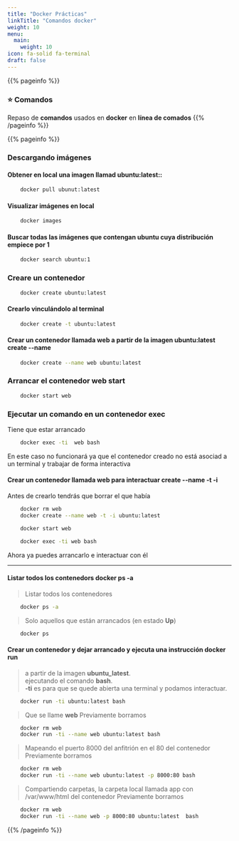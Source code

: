 ```yaml
---
title: "Docker Prácticas"
linkTitle: "Comandos docker"
weight: 10
menu:
  main:
    weight: 10
icon: fa-solid fa-terminal
draft: false    
---
```


{{% pageinfo %}}
### __:star: Comandos__  
 Repaso de __comandos__ usados en __docker__ en __línea de comados__
{{% /pageinfo %}}



{{% pageinfo %}}
### Descargando imágenes
#### Obtener en local una imagen llamad __ubuntu:latest__::
```bash
    docker pull ubunut:latest
```
#### Visualizar imágenes en local
```bash
    docker images
```
#### Buscar todas las imágenes que contengan ubuntu cuya distribución empiece por 1
```bash
    docker search ubuntu:1
```


### Creare un contenedor
```bash
    docker create ubuntu:latest
```
#### Crearlo vinculándolo al terminal
```bash
    docker create -t ubuntu:latest
```
#### Crear un contenedor llamada web a partir de la imagen ubuntu:latest __create --name__
```bash
    docker create --name web ubuntu:latest
```
### Arrancar el contenedor web __start__
```bash
    docker start web
```
### Ejecutar un comando en un contenedor __exec__
 Tiene que estar arrancado

```bash
    docker exec -ti  web bash
```
En este caso no funcionará ya que el contenedor creado no está asociad a un terminal y trabajar de forma interactiva
#### Crear un contenedor llamada web para interactuar  __create --name -t -i__
 Antes de crearlo tendrás que borrar el que había 
```bash
    docker rm web
    docker create --name web -t -i ubuntu:latest
```
```bash
    docker start web
```

```bash
    docker exec -ti web bash
```

Ahora ya puedes arrancarlo e interactuar con él
***
#### Listar todos los contenedors __docker ps -a__
> Listar todos los contenedores
```bash
    docker ps -a
```

> Solo aquellos que están arrancados (en estado __Up__)
```bash
    docker ps 
```
#### Crear un contenedor y dejar arrancado y ejecuta una instrucción __docker run__
> a partir de la imagen __ubuntu_latest__.  
> ejecutando el comando __bash__.   
> __-ti__ es para que se quede abierta una terminal y podamos interactuar.
```bash
    docker run -ti ubuntu:latest bash 
```

> Que se llame __web__
> Previamente borramos
```bash
    docker rm web 
    docker run -ti --name web ubuntu:latest bash    
```

> Mapeando el puerto 8000 del anfitrión en el 80 del contenedor
> Previamente borramos
```bash
    docker rm web 
    docker run -ti --name web ubuntu:latest -p 8000:80 bash    
```
> Compartiendo carpetas, la carpeta local llamada app con /var/www/html del contenedor
> Previamente borramos
```bash
    docker rm web 
    docker run -ti --name web -p 8000:80 ubuntu:latest  bash    
```


{{%  /pageinfo %}}